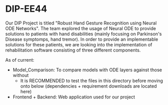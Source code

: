 # DIP-EE44

Our DIP Project is titled "Robust Hand Gesture Recognition using Neural ODE Networks". The team explored the usage of Neural ODE to provide solutions to patients with hand disabilities (mainly focusing on Parkinson's Disease symptomps, hand tremor). In order to provide an implementable solutions for these patients, we are looking into the implementation of rehabilitation software consisting of three different components. 

As of current:
- Model_Comparison: To compare models with ODE layers against those without
   - It is RECOMMENDED to test the files in this directory before moving onto below (dependencies + requirement downloads are located here)
- Frontend + Backend: Web application used for our project
